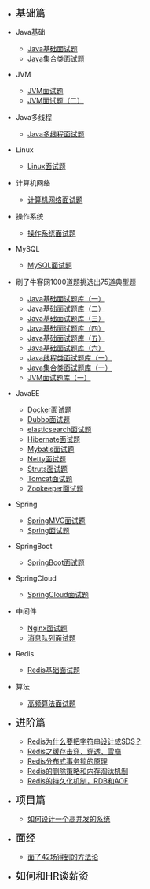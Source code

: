 - <font style="color:black;font-size:20px;font-weight:2px">基础篇</font>


- Java基础
  - [Java基础面试题](articles\Java基础\Java基础面试题.md)
  - [Java集合类面试题](articles\Java基础\Java集合类面试题.md)
- JVM
  
  - [JVM面试题](articles\JVM\JVM面试题.md)
  - [JVM面试题（二）](articles\JVM\JVM面试题（二）)
- Java多线程
  
  - [Java多线程面试题](articles\Java线程\Java多线程面试题.md)
- Linux
  
  - [Linux面试题](articles\Linux\Linux面试题.md)
- 计算机网络
  
  - [计算机网络面试题](articles\计算机网络\计算机网络面试题.md)
- 操作系统
  
  - [操作系统面试题](articles\操作系统\操作系统面试题.md)
- MySQL
  
  - [MySQL面试题](articles\MySQL\MySQL面试题.md)
- 刷了牛客网1000道题挑选出75道典型题
  - [Java基础面试题库（一）](articles\题库\Java基础面试题库（一）.md)
  - [Java基础面试题库（二）](articles\题库\Java基础面试题库（二）.md)
  - [Java基础面试题库（三）](articles\题库\Java基础面试题库（三）.md)
  - [Java基础面试题库（四）](articles\题库\Java基础面试题库（四）.md)
  - [Java基础面试题库（五）](articles\题库\Java基础面试题库（五）.md)
  - [Java基础面试题库（六）](articles\题库\Java基础面试题库（六）.md)
  - [Java线程类面试题库（一）](articles\题库\Java线程类面试题库（一）.md)
  - [Java集合类面试题库（一）](articles\题库\Java集合类面试题库（一）.md)
  - [JVM面试题库（一）](articles\题库\JVM面试题库（一）.md)
- JavaEE
  - [Docker面试题](articles\Java框架\Docker面试题.md)
  - [Dubbo面试题](articles\Java框架\Dubbo面试题.md)
  - [elasticsearch面试题](articles\Java框架\elasticsearch面试题.md)
  - [Hibernate面试题](articles\Java框架\Hibernate面试题.md)
  - [Mybatis面试题](articles\Java框架\Mybatis面试题.md)
  - [Netty面试题](articles\Java框架\Netty面试题.md)
  - [Struts面试题](articles\Java框架\Struts面试题.md)
  - [Tomcat面试题](articles\Java框架\Tomcat面试题.md)
  - [Zookeeper面试题](articles\Java框架\Zookeeper面试题.md)
- Spring
  - [SpringMVC面试题](articles\Spring\SpringMVC面试题.md)
  - [Spring面试题](articles\Spring\Spring面试题.md)
- SpringBoot
  
  - [SpringBoot面试题](articles\SpringBoot\SpringBoot面试题.md)
- SpringCloud
  
  - [SpringCloud面试题](articles\SpringCloud\SpringCloud面试题.md)
- 中间件
  - [Nginx面试题](articles\中间件\Nginx面试题.md)
  - [消息队列面试题](articles\中间件\消息队列面试题.md)
- Redis
  - [Redis基础面试题](articles\Redis\Redis面试题.md)
- 算法

  - [高频算法面试题](articles\算法\高频算法面试题.md)
- <font style="color:black;font-size:20px;font-weight:2px">进阶篇</font>
  - [Redis为什么要把字符串设计成SDS？](articles\Redis\Redis为什么要把字符串设计成SDS？.md)
  - [Redis之缓存击穿、穿透、雪崩](articles\Redis\Redis之缓存击穿、穿透、雪崩.md)
  - [Redis分布式事务锁的原理](articles\Redis\Redis分布式事务锁的原理.md)
  - [Redis的删除策略和内存淘汰机制](articles\Redis\Redis的删除策略和内存淘汰机制.md)
  - [Redis的持久化机制，RDB和AOF](articles\Redis\Redis的持久化机制，RDB和AOF.md)
- <font style="color:black;font-size:20px;font-weight:2px">项目篇</font>

  - [如何设计一个高并发的系统](articles\项目深度\高并发系统的设计.md)
- <font style="color:black;font-size:20px;font-weight:2px">面经</font>

    - [面了42场得到的方法论](articles\面经\42场面试得出的结论.md)
- <font style="color:black;font-size:20px;font-weight:2px">如何和HR谈薪资</font>

